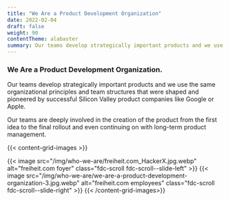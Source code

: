 ```yaml
---
title: "We Are a Product Development Organization"
date: 2022-02-04
draft: false
weight: 90
contentTheme: alabaster
summary: Our teams develop strategically important products and we use the same organizational principles and team structures that were shaped and pioneered by successful Silicon Valley product companies like Google or Apple. Our teams are deeply involved in the creation of the product from the first idea to the final rollout and even continuing on with long-term product management.
---
```


### We Are a Product Development Organization.

Our teams develop strategically important products and we use the same organizational principles and team structures that were shaped and pioneered by successful Silicon Valley product companies like Google or Apple.

Our teams are deeply involved in the creation of the product from the first idea to the final rollout and even continuing on with long-term product management.

{{< content-grid-images >}}
  <!-- <div class="fdc-scroll fdc-scroll--slide-left">
    {{< youtube DMNt1re-kRY >}}
  </div> -->
  <!-- {{< image src="/img/who-we-are/we-are-a-product-development-organization-2.jpg.webp" alt="freiheit.com foyer" class="fdc-scroll fdc-scroll--slide-right" >}} -->
  {{< image src="/img/who-we-are/freiheit.com_HackerX.jpg.webp" alt="freiheit.com foyer" class="fdc-scroll fdc-scroll--slide-left" >}}
  {{< image src="/img/who-we-are/we-are-a-product-development-organization-3.jpg.webp" alt="freiheit.com employees" class="fdc-scroll  fdc-scroll--slide-right" >}}
{{< /content-grid-images>}}
